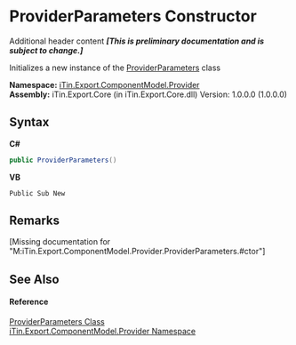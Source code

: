 # ProviderParameters Constructor 
Additional header content _**\[This is preliminary documentation and is subject to change.\]**_

Initializes a new instance of the <a href="1e582920-3480-1476-7450-1ec39495fc62">ProviderParameters</a> class

**Namespace:**&nbsp;<a href="723a96b5-5779-2554-cf17-05149bfcb802">iTin.Export.ComponentModel.Provider</a><br />**Assembly:**&nbsp;iTin.Export.Core (in iTin.Export.Core.dll) Version: 1.0.0.0 (1.0.0.0)

## Syntax

**C#**<br />
``` C#
public ProviderParameters()
```

**VB**<br />
``` VB
Public Sub New
```


## Remarks
\[Missing <remarks> documentation for "M:iTin.Export.ComponentModel.Provider.ProviderParameters.#ctor"\]

## See Also


#### Reference
<a href="1e582920-3480-1476-7450-1ec39495fc62">ProviderParameters Class</a><br /><a href="723a96b5-5779-2554-cf17-05149bfcb802">iTin.Export.ComponentModel.Provider Namespace</a><br />